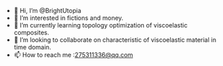 - 👋 Hi, I’m @BrightUtopia
- 👀 I’m interested in fictions and money.
- 🌱 I’m currently learning topology optimization of viscoelastic composites.
- 💞️ I’m looking to collaborate on characteristic of viscoelastic material in time domain.
- 📫 How to reach me :275311336@qq.com

<!---
BrightUtopia/BrightUtopia is a ✨ special ✨ repository because its `README.md` (this file) appears on your GitHub profile.
You can click the Preview link to take a look at your changes.
--->
